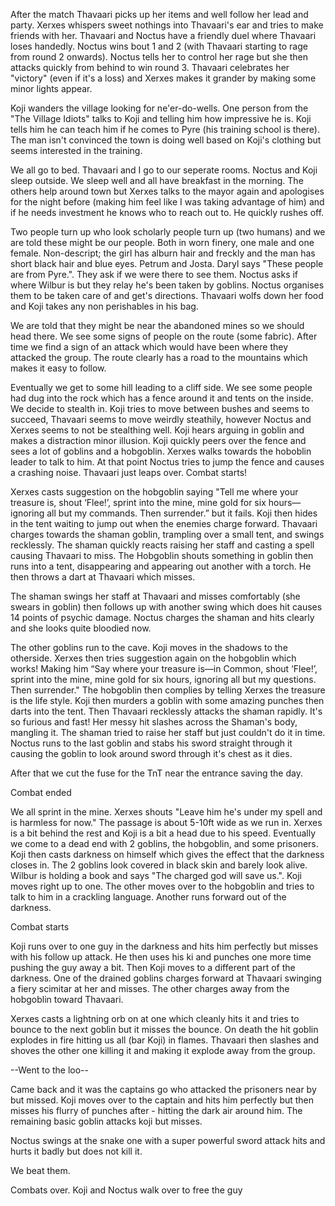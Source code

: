 After the match Thavaari picks up her items and well follow her lead and party. Xerxes whispers sweet nothings into Thavaari's ear and tries to make friends with her. Thavaari and Noctus have a friendly duel where Thavaari loses handedly. Noctus wins bout 1 and 2 (with Thavaari starting to rage from round 2 onwards). Noctus tells her to control her rage but she then attacks quickly from behind to win round 3. Thavaari celebrates her "victory" (even if it's a loss) and Xerxes makes it grander by making some minor lights appear.

Koji wanders the village looking for ne'er-do-wells. One person from the "The Village Idiots" talks to Koji and telling him how impressive he is. Koji tells him he can teach him if he comes to Pyre (his training school is there). The man isn't convinced the town is doing well based on Koji's clothing but seems interested in the training.

We all go to bed. Thavaari and I go to our seperate rooms. Noctus and Koji sleep outside. We sleep well and all have breakfast in the morning. The others help around town but Xerxes talks to the mayor again and apologises for the night before (making him feel like I was taking advantage of him) and if he needs investment he knows who to reach out to. He quickly rushes off.

Two people turn up who look scholarly people turn up (two humans) and we are told these might be our people. Both in worn finery, one male and one female. Non-descript; the girl has alburn hair and freckly and the man has short black hair and blue eyes. Petrum and Josta. Daryl says "These people are from Pyre.". They ask if we were there to see them. Noctus asks if where Wilbur is but they relay he's been taken by goblins. Noctus organises them to be taken care of and get's directions. Thavaari wolfs down her food and Koji takes any non perishables in his bag.

We are told that they might be near the abandoned mines so we should head there. We see some signs of people on the route (some fabric). After time we find a sign of an attack which would have been where they attacked the group. The route clearly has a road to the mountains which makes it easy to follow.

Eventually we get to some hill leading to a cliff side. We see some people had dug into the rock which has a fence around it and tents on the inside. We decide to stealth in. Koji tries to move between bushes and seems to succeed, Thavaari seems to move weirdly steathily, however Noctus and Xerxes seems to not be stealthing well. Koji hears arguing in goblin and makes a distraction minor illusion. Koji quickly peers over the fence and sees a lot of goblins and a hobgoblin. Xerxes walks towards the hoboblin leader to talk to him. At that point Noctus tries to jump the fence and causes a crashing noise. Thavaari just leaps over. Combat starts!

Xerxes casts suggestion on the hobgoblin saying "Tell me where your treasure is, shout ‘Flee!’, sprint into the mine, mine gold for six hours—ignoring all but my commands. Then surrender.” but it fails. Koji then hides in the tent waiting to jump out when the enemies charge forward. Thavaari charges towards the shaman goblin, trampling over a small tent, and swings recklessly. The shaman quickly reacts raising her staff and casting a spell causing Thavaari to miss. The Hobgoblin shouts something in goblin then runs into a tent, disappearing and appearing out another with a torch. He then throws a dart at Thavaari which misses.

The shaman swings her staff at Thavaari and misses comfortably (she swears in goblin) then follows up with another swing which does hit causes 14 points of psychic damage. Noctus charges the shaman and hits clearly and she looks quite bloodied now.

The other goblins run to the cave. Koji moves in the shadows to the otherside. Xerxes then tries suggestion again on the hobgoblin which works! Making him “Say where your treasure is—in Common, shout ‘Flee!’, sprint into the mine, mine gold for six hours, ignoring all but my questions. Then surrender." The hobgoblin then complies by telling Xerxes the treasure is the life style. Koji then murders a goblin with some amazing punches then darts into the tent. Then Thavaari recklessly attacks the shaman rapidly. It's so furious and fast! Her messy hit slashes across the Shaman's body, mangling it. The shaman tried to raise her staff but just couldn't do it in time. Noctus runs to the last goblin and stabs his sword straight through it causing the goblin to look around sword through it's chest as it dies.

After that we cut the fuse for the TnT near the entrance saving the day.

Combat ended

We all sprint in the mine. Xerxes shouts "Leave him he's under my spell and is harmless for now." The passage is about 5-10ft wide as we run in. Xerxes is a bit behind the rest and Koji is a bit a head due to his speed. Eventually we come to a dead end with 2 goblins, the hobgoblin, and some prisoners. Koji then casts darkness on himself which gives the effect that the darkness closes in. The 2 goblins look covered in black skin and barely look alive. Wilbur is holding a book and says "The charged god will save us.". Koji moves right up to one. The other moves over to the hobgoblin and tries to talk to him in a crackling language. Another runs forward out of the darkness.

Combat starts

Koji runs over to one guy in the darkness and hits him perfectly but misses with his follow up attack. He then uses his ki and punches one more time pushing the guy away a bit. Then Koji moves to a different part of the darkness. One of the drained goblins charges forward at Thavaari swinging a fiery scimitar at her and misses. The other charges away from the hobgoblin toward Thavaari. 

Xerxes casts a lightning orb on at one which cleanly hits it and tries to bounce to the next goblin but it misses the bounce. On death the hit goblin explodes in fire hitting us all (bar Koji) in flames. Thavaari then slashes and shoves the other one killing it and making it explode away from the group.

--Went to the loo--

Came back and it was the captains go who attacked the prisoners near by but missed. Koji moves over to the captain and hits him perfectly but then misses his flurry of punches after - hitting the dark air around him. The remaining basic goblin attacks koji but misses.

Noctus swings at the snake one with a super powerful sword attack hits and hurts it badly but does not kill it. 

We beat them.

Combats over. Koji and Noctus walk over to free the guy